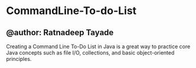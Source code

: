 # CommandLine-To-do-List
<h2>@author: Ratnadeep Tayade</h2>

Creating a Command Line To-Do List in Java is a great way to practice core Java concepts such as file I/O, collections, and basic object-oriented principles.
